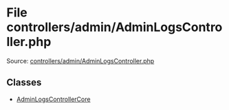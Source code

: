 File controllers/admin/AdminLogsController.php
=========

Source: [controllers/admin/AdminLogsController.php](https://github.com/PrestaShop/PrestaShop/blob/1.5.6.0/controllers/admin/AdminLogsController.php)


Classes
-------

* [AdminLogsControllerCore](class.AdminLogsControllerCore.md)

